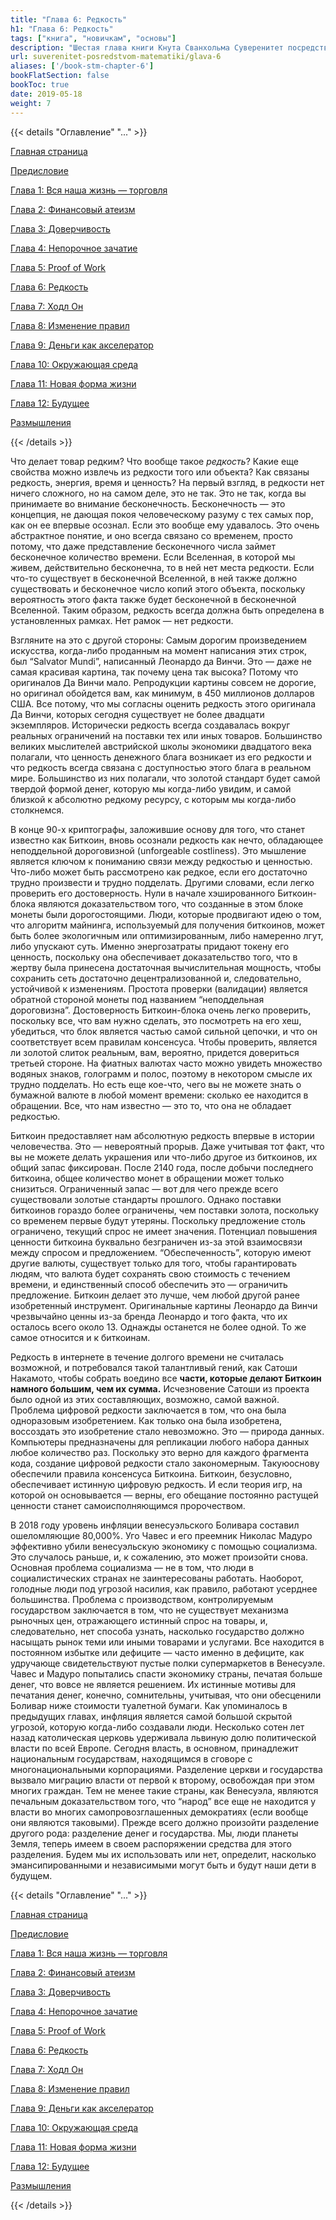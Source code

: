 ```yaml
---
title: "Глава 6: Редкость"
h1: "Глава 6: Редкость"
tags: ["книга", "новичкам", "основы"]
description: "Шестая глава книги Кнута Сванхольма Суверенитет посредством математики."
url: suverenitet-posredstvom-matematiki/glava-6
aliases: ['/book-stm-chapter-6']
bookFlatSection: false
bookToc: true
date: 2019-05-18
weight: 7
---
```


{{< details "Оглавление" "..." >}}

[Главная страница](/suverenitet-posredstvom-matematiki)

[Предисловие](/suverenitet-posredstvom-matematiki/intro)

[Глава 1: Вся наша жизнь — торговля](/suverenitet-posredstvom-matematiki/glava-1)

[Глава 2: Финансовый атеизм](/suverenitet-posredstvom-matematiki/glava-2)

[Глава 3: Доверчивость](/suverenitet-posredstvom-matematiki/glava-3)

[Глава 4: Непорочное зачатие](/suverenitet-posredstvom-matematiki/glava-4)

[Глава 5: Proof of Work](/suverenitet-posredstvom-matematiki/glava-5)

[Глава 6: Редкость](/suverenitet-posredstvom-matematiki/glava-6)

[Глава 7: Ходл Он](/suverenitet-posredstvom-matematiki/glava-7)

[Глава 8: Изменение правил](/suverenitet-posredstvom-matematiki/glava-8)

[Глава 9: Деньги как акселератор](/suverenitet-posredstvom-matematiki/glava-9)

[Глава 10: Окружающая среда](/suverenitet-posredstvom-matematiki/glava-10)

[Глава 11: Новая форма жизни](/suverenitet-posredstvom-matematiki/glava-11)

[Глава 12: Будущее](/suverenitet-posredstvom-matematiki/glava-12)

[Размышления](/suverenitet-posredstvom-matematiki/mysli)

{{< /details >}}

Что делает товар редким? Что вообще такое *редкость*? Какие еще свойства можно извлечь из редкости того или объекта? Как связаны редкость, энергия, время и ценность? На первый взгляд, в редкости нет ничего сложного, но на самом деле, это не так. Это не так, когда вы принимаете во внимание бесконечность. Бесконечность — это концепция, не дающая покоя человеческому разуму с тех самых пор, как он ее впервые осознал. Если это вообще ему удавалось. Это очень абстрактное понятие, и оно всегда связано со временем, просто потому, что даже представление бесконечного числа займет бесконечное количество времени. Если Вселенная, в которой мы живем, действительно бесконечна, то в ней нет места редкости. Если что-то существует в бесконечной Вселенной, в ней также должно существовать и бесконечное число копий этого объекта, поскольку вероятность этого факта также будет бесконечной в бесконечной Вселенной. Таким образом, редкость всегда должна быть определена в установленных рамках. Нет рамок — нет редкости.

Взгляните на это с другой стороны: Самым дорогим произведением искусства, когда-либо проданным на момент написания этих строк, был “Salvator Mundi”, написанный Леонардо да Винчи. Это — даже не самая красивая картина, так почему цена так высока? Потому что оригиналов Да Винчи мало. Репродукции картины совсем не дорогие, но оригинал обойдется вам, как минимум, в 450 миллионов долларов США. Все потому, что мы согласны оценить редкость этого оригинала Да Винчи, которых сегодня существует не более двадцати экземпляров. Исторически редкость всегда создавалась вокруг реальных ограничений на поставки тех или иных товаров. Большинство великих мыслителей австрийской школы экономики двадцатого века полагали, что ценность денежного блага возникает из его редкости и что редкость всегда связана с доступностью этого блага в реальном мире. Большинство из них полагали, что золотой стандарт будет самой твердой формой денег, которую мы когда-либо увидим, и самой близкой к абсолютно редкому ресурсу, с которым мы когда-либо столкнемся.

В конце 90-х криптографы, заложившие основу для того, что станет известно как Биткоин, вновь осознали редкость как нечто, обладающее неподдельной дороговизной (unforgeable costliness). Это мышление является ключом к пониманию связи между редкостью и ценностью. Что-либо может быть рассмотрено как редкое, если его достаточно трудно произвести и трудно подделать. Другими словами, если легко проверить его достоверность. Нули в начале хэшированного Биткоин-блока являются доказательством того, что созданные в этом блоке монеты были дорогостоящими. Люди, которые продвигают идею о том, что алгоритм майнинга, используемый для получения биткоинов, может быть более экологичным или оптимизированным, либо намеренно лгут, либо упускают суть. Именно энергозатраты придают токену его ценность, поскольку она обеспечивает доказательство того, что в жертву была принесена достаточная вычислительная мощность, чтобы сохранить сеть достаточно децентрализованной и, следовательно, устойчивой к изменениям. Простота проверки (валидации) является обратной стороной монеты под названием “неподдельная дороговизна”. Достоверность Биткоин-блока очень легко проверить, поскольку все, что вам нужно сделать, это посмотреть на его хеш, убедиться, что блок является частью самой сильной цепочки, и что он соответствует всем правилам консенсуса. Чтобы проверить, является ли золотой слиток реальным, вам, вероятно, придется довериться третьей стороне. На фиатных валютах часто можно увидеть множество водяных знаков, голограмм и полос, поэтому в некотором смысле их трудно подделать. Но есть еще кое-что, чего вы не можете знать о бумажной валюте в любой момент времени: сколько ее находится в обращении. Все, что нам известно — это то, что она не обладает редкостью.

Биткоин предоставляет нам абсолютную редкость впервые в истории человечества. Это — невероятный прорыв. Даже учитывая тот факт, что вы не можете делать украшения или что-либо другое из биткоинов, их общий запас фиксирован. После 2140 года, после добычи последнего биткоина, общее количество монет в обращении может только снизиться. Ограниченный запас — вот для чего прежде всего существовали золотые стандарты прошлого. Однако поставки биткоинов гораздо более ограничены, чем поставки золота, поскольку со временем первые будут утеряны. Поскольку предложение столь ограничено, текущий спрос не имеет значения. Потенциал повышения ценности биткоина буквально безграничен из-за этой взаимосвязи между спросом и предложением. “Обеспеченность”, которую имеют другие валюты, существует только для того, чтобы гарантировать людям, что валюта будет сохранять свою стоимость с течением времени, и единственный способ обеспечить это — ограничить предложение. Биткоин делает это лучше, чем любой другой ранее изобретенный инструмент. Оригинальные картины Леонардо да Винчи чрезвычайно ценны из-за бренда Леонардо и того факта, что их осталось всего около 13. Однажды останется не более одной. То же самое относится и к биткоинам.

Редкость в интернете в течение долгого времени не считалась возможной, и потребовался такой талантливый гений, как Сатоши Накамото, чтобы собрать воедино все **части, которые делают Биткоин намного большим, чем их сумма.** Исчезновение Сатоши из проекта было одной из этих составляющих, возможно, самой важной. Проблема цифровой редкости заключается в том, что она была одноразовым изобретением. Как только она была изобретена, воссоздать это изобретение стало невозможно. Это — природа данных. Компьютеры предназначены для репликации любого набора данных любое количество раз. Поскольку это верно для каждого фрагмента кода, создание цифровой редкости стало закономерным. Такую ​​основу обеспечили правила консенсуса Биткоина. Биткоин, безусловно, обеспечивает истинную цифровую редкость. И если теория игр, на которой он основывается — верны, его обещание постоянно растущей ценности станет самоисполняющимся пророчеством.

В 2018 году уровень инфляции венесуэльского Боливара составил ошеломляющие 80,000%. Уго Чавес и его преемник Николас Мадуро эффективно убили венесуэльскую экономику с помощью социализма. Это случалось раньше, и, к сожалению, это может произойти снова. Основная проблема социализма — не в том, что люди в социалистических странах не заинтересованы работать. Наоборот, голодные люди под угрозой насилия, как правило, работают усерднее большинства. Проблема с производством, контролируемым государством заключается в том, что не существует механизма рыночных цен, отражающего истинный спрос на товары, и, следовательно, нет способа узнать, насколько государство должно насыщать рынок теми или иными товарами и услугами. Все находится в постоянном избытке или дефиците — часто именно в дефиците, как удручающе свидетельствуют пустые полки супермаркетов в Венесуэле. Чавес и Мадуро попытались спасти экономику страны, печатая больше денег, что вовсе не является решением. Их истинные мотивы для печатания денег, конечно, сомнительны, учитывая, что они обесценили Боливар ниже стоимости туалетной бумаги. Как упоминалось в предыдущих главах, инфляция является самой большой скрытой угрозой, которую когда-либо создавали люди. Несколько сотен лет назад католическая церковь удерживала львиную долю политической власти по всей Европе. Сегодня власть, в основном, принадлежит национальным государствам, находящимся в сговоре с многонациональными корпорациями. Разделение церкви и государства вызвало миграцию власти от первой к второму, освобождая при этом многих граждан. Тем не менее такие страны, как Венесуэла, являются печальным доказательством того, что “народ” все еще не находится у власти во многих самопровозглашенных демократиях (если вообще они являются таковыми). Прежде всего должно произойти разделение другого рода: разделение денег и государства. Мы, люди планеты Земля, теперь имеем в своем распоряжении средства для этого разделения. Будем мы их использовать или нет, определит, насколько эмансипированными и независимыми могут быть и будут наши дети в будущем.

{{< details "Оглавление" "..." >}}

[Главная страница](/suverenitet-posredstvom-matematiki)

[Предисловие](/suverenitet-posredstvom-matematiki/intro)

[Глава 1: Вся наша жизнь — торговля](/suverenitet-posredstvom-matematiki/glava-1)

[Глава 2: Финансовый атеизм](/suverenitet-posredstvom-matematiki/glava-2)

[Глава 3: Доверчивость](/suverenitet-posredstvom-matematiki/glava-3)

[Глава 4: Непорочное зачатие](/suverenitet-posredstvom-matematiki/glava-4)

[Глава 5: Proof of Work](/suverenitet-posredstvom-matematiki/glava-5)

[Глава 6: Редкость](/suverenitet-posredstvom-matematiki/glava-6)

[Глава 7: Ходл Он](/suverenitet-posredstvom-matematiki/glava-7)

[Глава 8: Изменение правил](/suverenitet-posredstvom-matematiki/glava-8)

[Глава 9: Деньги как акселератор](/suverenitet-posredstvom-matematiki/glava-9)

[Глава 10: Окружающая среда](/suverenitet-posredstvom-matematiki/glava-10)

[Глава 11: Новая форма жизни](/suverenitet-posredstvom-matematiki/glava-11)

[Глава 12: Будущее](/suverenitet-posredstvom-matematiki/glava-12)

[Размышления](/suverenitet-posredstvom-matematiki/mysli)

{{< /details >}}

